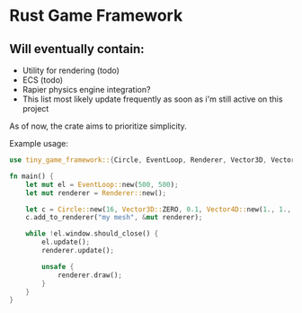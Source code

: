 # Rust Game Framework

## Will eventually contain:
  * Utility for rendering (todo)
  * ECS (todo)
  * Rapier physics engine integration?
  * This list most likely update frequently as soon as i'm still active on this project 

As of now, the crate aims to prioritize simplicity.

Example usage:

```rust 
use tiny_game_framework::{Circle, EventLoop, Renderer, Vector3D, Vector4D};

fn main() {
    let mut el = EventLoop::new(500, 500);
    let mut renderer = Renderer::new();

    let c = Circle::new(16, Vector3D::ZERO, 0.1, Vector4D::new(1., 1., 1., 1.));
    c.add_to_renderer("my mesh", &mut renderer);

    while !el.window.should_close() {
        el.update();
        renderer.update();

        unsafe {
            renderer.draw();
        }
    }
}
```
